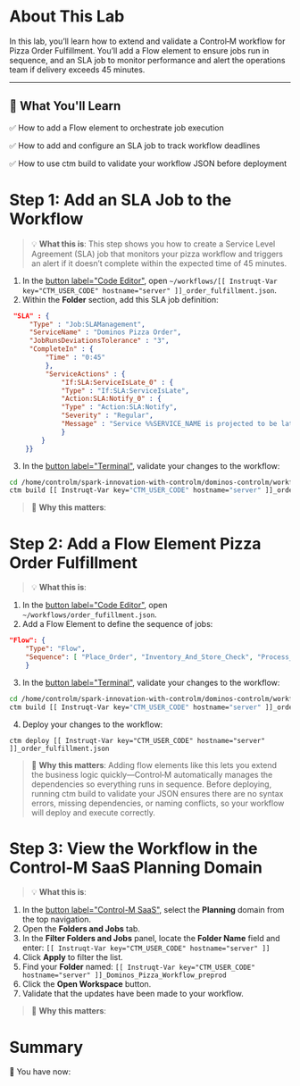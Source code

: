 About This Lab
===

In this lab, you’ll learn how to extend and validate a Control‑M workflow for Pizza Order Fulfillment. You’ll add a Flow element to ensure jobs run in sequence, and an SLA job to monitor performance and alert the operations team if delivery exceeds 45 minutes.

---

## 🚀 What You'll Learn

✅ How to add a Flow element to orchestrate job execution

✅ How to add and configure an SLA job to track workflow deadlines

✅ How to use ctm build to validate your workflow JSON before deployment


Step 1: Add an SLA Job to the Workflow
==
>💡 **What this is**: This step shows you how to create a Service Level Agreement (SLA) job that monitors your pizza workflow and triggers an alert if it doesn’t complete within the expected time of 45 minutes.
1. In the [button label="Code Editor"](tab-1), open `~/workflows/[[ Instruqt-Var key="CTM_USER_CODE" hostname="server" ]]_order_fulfillment.json`.
2. Within the  **Folder** section, add this SLA job definition:
```json
 "SLA" : {
	 "Type" : "Job:SLAManagement",
	 "ServiceName" : "Dominos Pizza Order",
	 "JobRunsDeviationsTolerance" : "3",
	 "CompleteIn" : {
		 "Time" : "0:45"
		 },
		 "ServiceActions" : {
			 "If:SLA:ServiceIsLate_0" : {
			 "Type" : "If:SLA:ServiceIsLate",
			 "Action:SLA:Notify_0" : {
			 "Type" : "Action:SLA:Notify",
			 "Severity" : "Regular",
			 "Message" : "Service %%SERVICE_NAME is projected to be late. The service deadline is %%SERVICE_DUE_TIME but it is estimated to complete at %%SERVICE_EXPECTED_END_TIME. The following job(s) are problematic: %%PROBLEMATIC_JOBS"
			 }
		}
	}}
```
3. In the [button label="Terminal"](tab-0), validate your changes to the workflow:
```bash
cd /home/controlm/spark-innovation-with-controlm/dominos-controlm/workflows
ctm build [[ Instruqt-Var key="CTM_USER_CODE" hostname="server" ]]_order_fulfillment.json
```
>🧠 **Why this matters**:

Step 2:  Add a Flow Element Pizza Order Fulfillment
==

>💡 **What this is**:
1. In the [button label="Code Editor"](tab-1), open `~/workflows/order_fufillment.json`.
2. Add a Flow Element to define the sequence of jobs:
```json
"Flow": {
	"Type": "Flow",
	"Sequence": [ "Place_Order", "Inventory_And_Store_Check", "Process_Payment", "Kitchen_Prep", "Delivery_Or_Pickup", "Generate_Reporting", "SLA"]
	}
```
3. In the [button label="Terminal"](tab-0), validate your changes to the workflow:
```bash
cd /home/controlm/spark-innovation-with-controlm/dominos-controlm/workflows
ctm build [[ Instruqt-Var key="CTM_USER_CODE" hostname="server" ]]_order_fulfillment.json
```
4. Deploy your changes to the workflow:
```run
ctm deploy [[ Instruqt-Var key="CTM_USER_CODE" hostname="server" ]]_order_fulfillment.json
```

>🧠 **Why this matters**: Adding flow elements like this lets you extend the business logic quickly—Control‑M automatically manages the dependencies so everything runs in sequence. Before deploying, running ctm build to validate your JSON ensures there are no syntax errors, missing dependencies, or naming conflicts, so your workflow will deploy and execute correctly.

Step 3: View the Workflow in the Control-M SaaS Planning Domain
==
>💡 **What this is**:
1.  In the [button label="Control-M SaaS"](tab-2),  select the **Planning** domain from the top navigation.
2.  Open the **Folders and Jobs** tab.
3.  In the **Filter Folders and Jobs** panel, locate the **Folder Name** field and enter: `[[ Instruqt-Var key="CTM_USER_CODE" hostname="server" ]]`
4.  Click **Apply** to filter the list.
5.  Find your **Folder** named: `[[ Instruqt-Var key="CTM_USER_CODE" hostname="server" ]]_Dominos_Pizza_Workflow_preprod`
6. Click the **Open Workspace** button.
7. Validate that the updates have been made to your workflow.
>🧠 **Why this matters**:

Summary
==
🎉 You have now:
